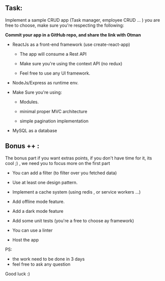 ## **Task:**

  

Implement a sample CRUD app (Task manager, employee CRUD ... ) you are free to choose, make sure you're respecting the following:

**Commit your app in a GitHub repo, and share the link with Otman** 
  

- ReactJs as a front-end framework (use create-react-app)

	- The app will consume a Rest API

	- Make sure you're using the context API  (no redux)

	- Feel free to use any UI framework.

- NodeJs/Express  as runtime env.

- Make Sure you're using:

	- Modules.

	- minimal proper MVC architecture

	- simple pagination implementation

- MySQL as a database

  

## **Bonus ++ :** 
The bonus part if you want extras points, if you don't have time for it, its cool ;) , we need you to focus more on the first part  

  

- You can add a filter (to filter over you fetched data)

- Use at least one design pattern.

- Implement a cache system (using redis , or service workers ...)

- Add offline mode feature.

- Add a dark mode feature

- Add some unit tests (you're a free to choose ay framework)

- You can use a linter

- Host the app


PS: 

- the work need to be done in 3 days
- feel free to ask any question 


Good luck :) 
